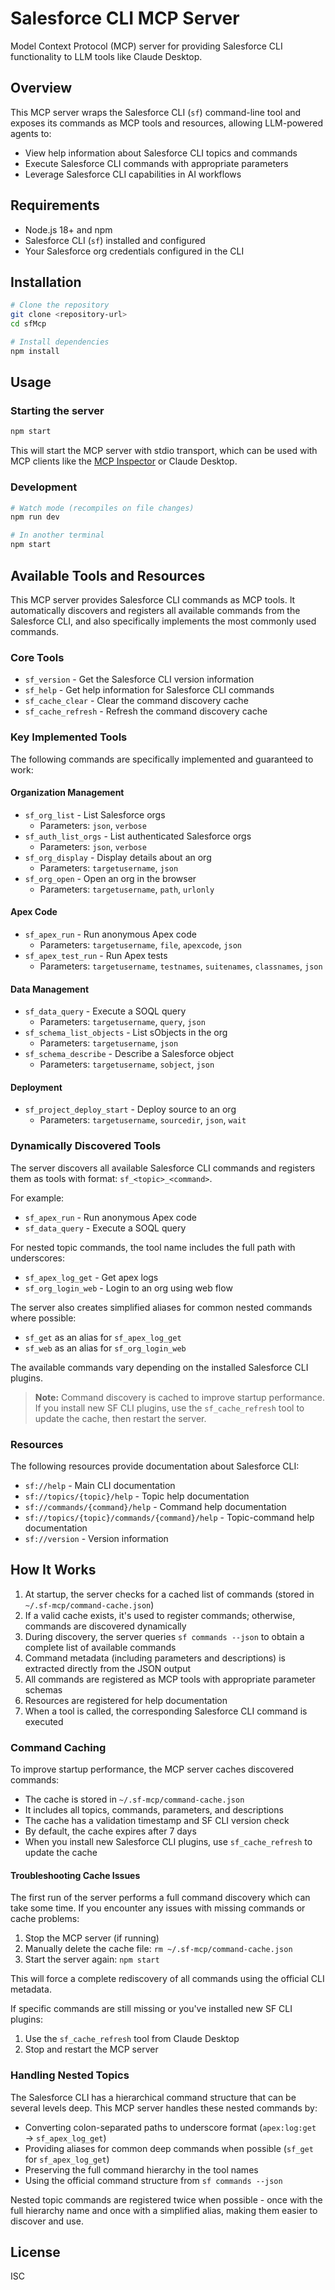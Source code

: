 # Salesforce CLI MCP Server

Model Context Protocol (MCP) server for providing Salesforce CLI functionality to LLM tools like Claude Desktop.

## Overview

This MCP server wraps the Salesforce CLI (`sf`) command-line tool and exposes its commands as MCP tools and resources, allowing LLM-powered agents to:

- View help information about Salesforce CLI topics and commands
- Execute Salesforce CLI commands with appropriate parameters
- Leverage Salesforce CLI capabilities in AI workflows

## Requirements

- Node.js 18+ and npm
- Salesforce CLI (`sf`) installed and configured
- Your Salesforce org credentials configured in the CLI

## Installation

```bash
# Clone the repository
git clone <repository-url>
cd sfMcp

# Install dependencies
npm install
```

## Usage

### Starting the server

```bash
npm start
```

This will start the MCP server with stdio transport, which can be used with MCP clients like the [MCP Inspector](https://github.com/modelcontextprotocol/inspector) or Claude Desktop.

### Development

```bash
# Watch mode (recompiles on file changes)
npm run dev

# In another terminal
npm start
```

## Available Tools and Resources

This MCP server provides Salesforce CLI commands as MCP tools. It automatically discovers and registers all available commands from the Salesforce CLI, and also specifically implements the most commonly used commands.

### Core Tools

- `sf_version` - Get the Salesforce CLI version information
- `sf_help` - Get help information for Salesforce CLI commands
- `sf_cache_clear` - Clear the command discovery cache
- `sf_cache_refresh` - Refresh the command discovery cache

### Key Implemented Tools

The following commands are specifically implemented and guaranteed to work:

#### Organization Management

- `sf_org_list` - List Salesforce orgs
    - Parameters: `json`, `verbose`
- `sf_auth_list_orgs` - List authenticated Salesforce orgs
    - Parameters: `json`, `verbose`
- `sf_org_display` - Display details about an org
    - Parameters: `targetusername`, `json`
- `sf_org_open` - Open an org in the browser
    - Parameters: `targetusername`, `path`, `urlonly`

#### Apex Code

- `sf_apex_run` - Run anonymous Apex code
    - Parameters: `targetusername`, `file`, `apexcode`, `json`
- `sf_apex_test_run` - Run Apex tests
    - Parameters: `targetusername`, `testnames`, `suitenames`, `classnames`, `json`

#### Data Management

- `sf_data_query` - Execute a SOQL query
    - Parameters: `targetusername`, `query`, `json`
- `sf_schema_list_objects` - List sObjects in the org
    - Parameters: `targetusername`, `json`
- `sf_schema_describe` - Describe a Salesforce object
    - Parameters: `targetusername`, `sobject`, `json`

#### Deployment

- `sf_project_deploy_start` - Deploy source to an org
    - Parameters: `targetusername`, `sourcedir`, `json`, `wait`

### Dynamically Discovered Tools

The server discovers all available Salesforce CLI commands and registers them as tools with format: `sf_<topic>_<command>`.

For example:

- `sf_apex_run` - Run anonymous Apex code
- `sf_data_query` - Execute a SOQL query

For nested topic commands, the tool name includes the full path with underscores:

- `sf_apex_log_get` - Get apex logs
- `sf_org_login_web` - Login to an org using web flow

The server also creates simplified aliases for common nested commands where possible:

- `sf_get` as an alias for `sf_apex_log_get`
- `sf_web` as an alias for `sf_org_login_web`

The available commands vary depending on the installed Salesforce CLI plugins.

> **Note:** Command discovery is cached to improve startup performance. If you install new SF CLI plugins, use the `sf_cache_refresh` tool to update the cache, then restart the server.

### Resources

The following resources provide documentation about Salesforce CLI:

- `sf://help` - Main CLI documentation
- `sf://topics/{topic}/help` - Topic help documentation
- `sf://commands/{command}/help` - Command help documentation
- `sf://topics/{topic}/commands/{command}/help` - Topic-command help documentation
- `sf://version` - Version information

## How It Works

1. At startup, the server checks for a cached list of commands (stored in `~/.sf-mcp/command-cache.json`)
2. If a valid cache exists, it's used to register commands; otherwise, commands are discovered dynamically
3. During discovery, the server queries `sf commands --json` to obtain a complete list of available commands
4. Command metadata (including parameters and descriptions) is extracted directly from the JSON output
5. All commands are registered as MCP tools with appropriate parameter schemas
6. Resources are registered for help documentation
7. When a tool is called, the corresponding Salesforce CLI command is executed

### Command Caching

To improve startup performance, the MCP server caches discovered commands:

- The cache is stored in `~/.sf-mcp/command-cache.json`
- It includes all topics, commands, parameters, and descriptions
- The cache has a validation timestamp and SF CLI version check
- By default, the cache expires after 7 days
- When you install new Salesforce CLI plugins, use `sf_cache_refresh` to update the cache

#### Troubleshooting Cache Issues

The first run of the server performs a full command discovery which can take some time. If you encounter any issues with missing commands or cache problems:

1. Stop the MCP server (if running)
2. Manually delete the cache file: `rm ~/.sf-mcp/command-cache.json`
3. Start the server again: `npm start`

This will force a complete rediscovery of all commands using the official CLI metadata.

If specific commands are still missing or you've installed new SF CLI plugins:

1. Use the `sf_cache_refresh` tool from Claude Desktop
2. Stop and restart the MCP server

### Handling Nested Topics

The Salesforce CLI has a hierarchical command structure that can be several levels deep. This MCP server handles these nested commands by:

- Converting colon-separated paths to underscore format (`apex:log:get` → `sf_apex_log_get`)
- Providing aliases for common deep commands when possible (`sf_get` for `sf_apex_log_get`)
- Preserving the full command hierarchy in the tool names
- Using the official command structure from `sf commands --json`

Nested topic commands are registered twice when possible - once with the full hierarchy name and once with a simplified alias, making them easier to discover and use.

## License

ISC
